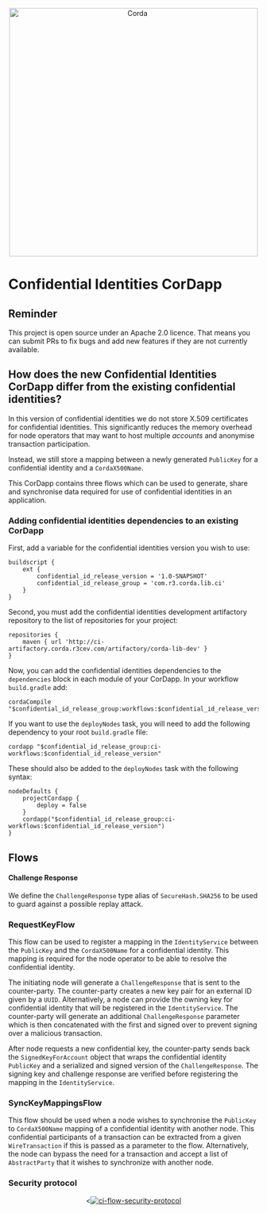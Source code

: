<p align="center">
    <img src="https://www.corda.net/wp-content/uploads/2016/11/fg005_corda_b.png" alt="Corda" width="500">
</p>

# Confidential Identities CorDapp

## Reminder

This project is open source under an Apache 2.0 licence. That means you
can submit PRs to fix bugs and add new features if they are not currently
available.

## How does the new Confidential Identities CorDapp differ from the existing confidential identities?

In this version of confidential identities we do not store X.509 certificates for confidential identities. This 
significantly reduces the memory overhead for node operators that may want to host multiple _accounts_ and anonymise 
transaction participation. 

Instead, we still store a mapping between a newly generated `PublicKey` for a confidential identity and a `CordaX500Name`. 

This CorDapp contains three flows which can be used to generate, share and synchronise data required for use of confidential
identities in an application. 

### Adding confidential identities dependencies to an existing CorDapp

First, add a variable for the confidential identities version you wish to use:

    buildscript {
        ext {
            confidential_id_release_version = '1.0-SNAPSHOT'
            confidential_id_release_group = 'com.r3.corda.lib.ci'
        }
    }

Second, you must add the confidential identities development artifactory repository to the
list of repositories for your project:

    repositories {
        maven { url 'http://ci-artifactory.corda.r3cev.com/artifactory/corda-lib-dev' }
    }

Now, you can add the confidential identities dependencies to the `dependencies` block
in each module of your CorDapp. In your workflow `build.gradle` add:

    cordaCompile "$confidential_id_release_group:workflows:$confidential_id_release_version"

If you want to use the `deployNodes` task, you will need to add the
following dependency to your root `build.gradle` file:

    cordapp "$confidential_id_release_group:ci-workflows:$confidential_id_release_version"

These should also be added to the `deployNodes` task with the following syntax:

    nodeDefaults {
        projectCordapp {
            deploy = false
        }
        cordapp("$confidential_id_release_group:ci-workflows:$confidential_id_release_version")
    }

## Flows 

#### Challenge Response 

We define the `ChallengeResponse` type alias of `SecureHash.SHA256` to be used to guard against a possible replay attack. 

### RequestKeyFlow

This flow can be used to register a mapping in the `IdentityService` between the `PublicKey` and the `CordaX500Name` for 
a confidential identity. This mapping is required for the node operator to be able to resolve the confidential identity. 

The initiating node will generate a `ChallengeResponse` that is sent to the counter-party. The counter-party creates a
new key pair for an external ID given by a `UUID`. Alternatively, a node can provide the owning key for 
confidential identity that will be registered in the `IdentityService`. The counter-party will generate an additional ``ChallengeResponse``
parameter which is then concatenated with the first and signed over to prevent signing over a malicious transaction. 

After node requests a new confidential key, the counter-party sends back the `SignedKeyForAccount` object that 
wraps the confidential identity `PublicKey` and a serialized and signed version of the `ChallengeResponse`.  The signing key 
and challenge response are verified before registering the mapping in the `IdentityService`.

### SyncKeyMappingsFlow

This flow should be used when a node wishes to synchronise the `PublicKey` to `CordaX500Name` mapping of a confidential 
identity with another node. This confidential participants of a transaction can be extracted from a given `WireTransaction` 
if this is passed as a parameter to the flow. Alternatively, the node can bypass the need for a transaction and accept a
list of `AbstractParty` that it wishes to synchronize with another node. 


### Security protocol

<p align="center">
<<a href="https://ibb.co/bN1ndpj"><img src="https://i.ibb.co/nQrSkhq/ci-flow-security-protocol.png" alt="ci-flow-security-protocol" border="0"></a>
</p>

